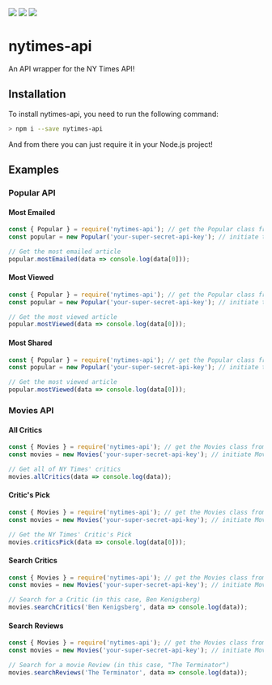 [![](https://img.shields.io/github/stars/jsmiith/nytimes-api.svg?color=yellow&label=Stargazers&logo=github&style=for-the-badge)]()
[![](https://img.shields.io/github/watchers/jsmiith/nytimes-api.svg?color=yellow&label=Watchers&logo=github&style=for-the-badge)]()
[![](https://img.shields.io/npm/v/nytimes-api.svg?color=red&label=Version&style=for-the-badge)](https://npmjs.com/package/nytimes-api)

# nytimes-api

An API wrapper for the NY Times API!

## Installation

To install nytimes-api, you need to run the following command:

```bash
> npm i --save nytimes-api
```

And from there you can just require it in your Node.js project!

## Examples

### Popular API

#### Most Emailed

```js
const { Popular } = require('nytimes-api'); // get the Popular class from the nytimes-api package.
const popular = new Popular('your-super-secret-api-key'); // initiate the popular class.

// Get the most emailed article
popular.mostEmailed(data => console.log(data[0]));
```

#### Most Viewed

```js
const { Popular } = require('nytimes-api'); // get the Popular class from the nytimes-api package.
const popular = new Popular('your-super-secret-api-key'); // initiate the popular class.

// Get the most viewed article
popular.mostViewed(data => console.log(data[0]));
```

#### Most Shared

```js
const { Popular } = require('nytimes-api'); // get the Popular class from the nytimes-api package.
const popular = new Popular('your-super-secret-api-key'); // initiate the Popular class.

// Get the most viewed article
popular.mostViewed(data => console.log(data[0]));
```

### Movies API

#### All Critics

```js
const { Movies } = require('nytimes-api'); // get the Movies class from the nytimes-api package.
const movies = new Movies('your-super-secret-api-key'); // initiate Movies class.

// Get all of NY Times' critics
movies.allCritics(data => console.log(data));
```

#### Critic's Pick

```js
const { Movies } = require('nytimes-api'); // get the Movies class from the nytimes-api package.
const movies = new Movies('your-super-secret-api-key'); // initiate Movies class.

// Get the NY Times' Critic's Pick
movies.criticsPick(data => console.log(data[0]));
```

#### Search Critics

```js
const { Movies } = require('nytimes-api'); // get the Movies class from the nytimes-api package.
const movies = new Movies('your-super-secret-api-key'); // initiate Movies class.

// Search for a Critic (in this case, Ben Kenigsberg)
movies.searchCritics('Ben Kenigsberg', data => console.log(data));
```

#### Search Reviews

```js
const { Movies } = require('nytimes-api'); // get the Movies class from the nytimes-api package.
const movies = new Movies('your-super-secret-api-key'); // initiate Movies class.

// Search for a movie Review (in this case, "The Terminator")
movies.searchReviews('The Terminator', data => console.log(data));
```
